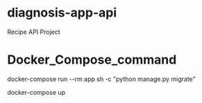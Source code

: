 # diagnosis-app-api
Recipe API Project

# Docker_Compose_command
docker-compose run --rm app sh -c "python manage.py migrate"

docker-compose up
